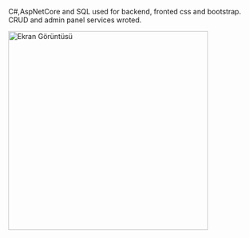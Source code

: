 C#,AspNetCore and SQL used for backend, fronted css and bootstrap.  <br>
CRUD and admin panel services wroted.


<img src="wwwroot/img/blog.png" alt="Ekran Görüntüsü" width="400" />

